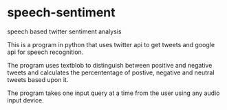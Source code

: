 # speech-sentiment
speech based twitter sentiment analysis

This is a program in python that uses twitter api to get tweets and google api for speech recognition.

The program uses textblob to distinguish between positive and negative tweets and calculates the percententage of postive, negative and neutral tweets based upon it.

The program takes one input query at a time from the user using any audio input device.
